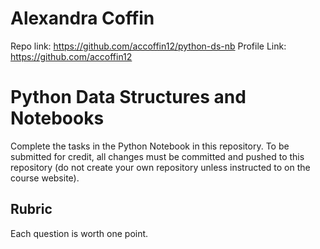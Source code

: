 # Alexandra Coffin
Repo link: https://github.com/accoffin12/python-ds-nb
Profile Link: https://github.com/accoffin12

# Python Data Structures and Notebooks

Complete the tasks in the Python Notebook in this repository.
To be submitted for credit, all changes must be committed and pushed to this repository (do not create your own repository unless instructed to on the course website).

## Rubric

Each question is worth one point.
